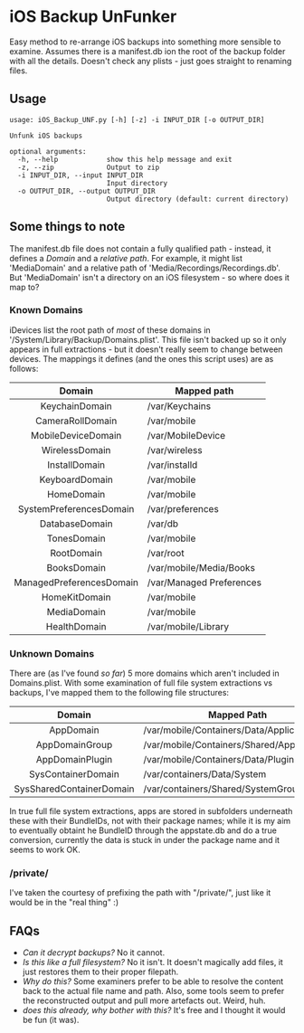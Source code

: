 # iOS Backup UnFunker
Easy method to re-arrange iOS backups into something more sensible to examine. Assumes there is a manifest.db ion the root of the backup folder with all the details. Doesn't check any plists - just goes straight to renaming files.

## Usage
```
usage: iOS_Backup_UNF.py [-h] [-z] -i INPUT_DIR [-o OUTPUT_DIR]

Unfunk iOS backups

optional arguments:
  -h, --help            show this help message and exit
  -z, --zip             Output to zip
  -i INPUT_DIR, --input INPUT_DIR
                        Input directory
  -o OUTPUT_DIR, --output OUTPUT_DIR
                        Output directory (default: current directory)
```
## Some things to note
The manifest.db file does not contain a fully qualified path - instead, it defines a _Domain_ and a _relative path_. For example, it might list 'MediaDomain' and a relative path of 'Media/Recordings/Recordings.db'. But 'MediaDomain' isn't a directory on an iOS filesystem - so where does it map to?

### Known Domains
iDevices list the root path of _most_ of these domains in '/System/Library/Backup/Domains.plist'. This file isn't backed up so it only appears in full extractions - but it doesn't really seem to change between devices. The mappings it defines (and the ones this script uses) are as follows:

| Domain | Mapped path |
|:--------:| -------- |
| KeychainDomain |  /var/Keychains |
| CameraRollDomain |  /var/mobile |
| MobileDeviceDomain |  /var/MobileDevice |
| WirelessDomain |  /var/wireless |
| InstallDomain |  /var/installd |
| KeyboardDomain |  /var/mobile |
| HomeDomain |  /var/mobile |
| SystemPreferencesDomain |  /var/preferences |
| DatabaseDomain |  /var/db |
| TonesDomain |  /var/mobile |
| RootDomain |  /var/root |
| BooksDomain |  /var/mobile/Media/Books |
| ManagedPreferencesDomain |  /var/Managed Preferences |
| HomeKitDomain |  /var/mobile |
| MediaDomain |  /var/mobile |
| HealthDomain |  /var/mobile/Library |

### Unknown Domains
There are (as I've found _so far_) 5 more domains which aren't included in Domains.plist. With some examination of full file system extractions vs backups, I've mapped them to the following file structures:

| Domain | Mapped Path |
|:-----:|-------|
| AppDomain | /var/mobile/Containers/Data/Application |
| AppDomainGroup | /var/mobile/Containers/Shared/AppGroup |
| AppDomainPlugin | /var/mobile/Containers/Data/PluginKitPlugin |
| SysContainerDomain | /var/containers/Data/System |
| SysSharedContainerDomain | /var/containers/Shared/SystemGroup |

In true full file system extractions, apps are stored in subfolders underneath these with their BundleIDs, not with their package names; while it is my aim to eventually obtaint he BundleID through the appstate.db and do a true conversion, currently the data is stuck in under the package name and it seems to work OK.

### /private/
I've taken the courtesy of prefixing the path with "/private/", just like it would be in the "real thing" :)

## FAQs
 - *Can it decrypt backups?* No it cannot.
 - *Is this like a full filesystem?* No it isn't. It doesn't magically add files, it just restores them to their proper filepath.
 - *Why do this?* Some examiners prefer to be able to resolve the content back to the actual file name and path. Also, some tools seem to prefer the reconstructed output and pull more artefacts out. Weird, huh.
 - *<Insert vendor tool here> does this already, why bother with this?* It's free and I thought it would be fun (it was).
